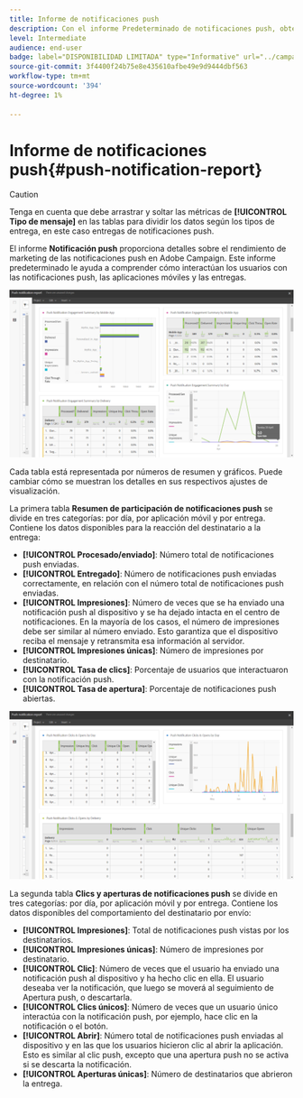 ```yaml
---
title: Informe de notificaciones push
description: Con el informe Predeterminado de notificaciones push, obtenga información sobre el éxito de las notificaciones push.
level: Intermediate
audience: end-user
badge: label="DISPONIBILIDAD LIMITADA" type="Informative" url="../campaign-standard-migration-home.md" tooltip="Restringido a usuarios migrados por el Campaign Standard"
source-git-commit: 3f4400f24b75e8e435610afbe49e9d9444dbf563
workflow-type: tm+mt
source-wordcount: '394'
ht-degree: 1%

---
```


# Informe de notificaciones push{#push-notification-report}

>[!CAUTION]
>
>Tenga en cuenta que debe arrastrar y soltar las métricas de **[!UICONTROL Tipo de mensaje]** en las tablas para dividir los datos según los tipos de entrega, en este caso entregas de notificaciones push.

El informe **Notificación push** proporciona detalles sobre el rendimiento de marketing de las notificaciones push en Adobe Campaign. Este informe predeterminado le ayuda a comprender cómo interactúan los usuarios con las notificaciones push, las aplicaciones móviles y las entregas.

![](assets/dynamic_report_push.png)

Cada tabla está representada por números de resumen y gráficos. Puede cambiar cómo se muestran los detalles en sus respectivos ajustes de visualización.

La primera tabla **Resumen de participación de notificaciones push** se divide en tres categorías: por día, por aplicación móvil y por entrega. Contiene los datos disponibles para la reacción del destinatario a la entrega:

* **[!UICONTROL Procesado/enviado]**: Número total de notificaciones push enviadas.
* **[!UICONTROL Entregado]**: Número de notificaciones push enviadas correctamente, en relación con el número total de notificaciones push enviadas.
* **[!UICONTROL Impresiones]**: Número de veces que se ha enviado una notificación push al dispositivo y se ha dejado intacta en el centro de notificaciones. En la mayoría de los casos, el número de impresiones debe ser similar al número enviado. Esto garantiza que el dispositivo reciba el mensaje y retransmita esa información al servidor.
* **[!UICONTROL Impresiones únicas]**: Número de impresiones por destinatario.
* **[!UICONTROL Tasa de clics]**: Porcentaje de usuarios que interactuaron con la notificación push.
* **[!UICONTROL Tasa de apertura]**: Porcentaje de notificaciones push abiertas.

![](assets/dynamic_report_push_2.png)

La segunda tabla **Clics y aperturas de notificaciones push** se divide en tres categorías: por día, por aplicación móvil y por entrega. Contiene los datos disponibles del comportamiento del destinatario por envío:

* **[!UICONTROL Impresiones]**: Total de notificaciones push vistas por los destinatarios.
* **[!UICONTROL Impresiones únicas]**: Número de impresiones por destinatario.
* **[!UICONTROL Clic]**: Número de veces que el usuario ha enviado una notificación push al dispositivo y ha hecho clic en ella. El usuario deseaba ver la notificación, que luego se moverá al seguimiento de Apertura push, o descartarla.
* **[!UICONTROL Clics únicos]**: Número de veces que un usuario único interactúa con la notificación push, por ejemplo, hace clic en la notificación o el botón.
* **[!UICONTROL Abrir]**: Número total de notificaciones push enviadas al dispositivo y en las que los usuarios hicieron clic al abrir la aplicación. Esto es similar al clic push, excepto que una apertura push no se activa si se descarta la notificación.
* **[!UICONTROL Aperturas únicas]**: Número de destinatarios que abrieron la entrega.
